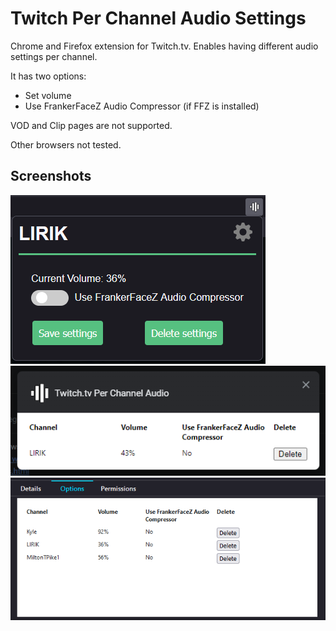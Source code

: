 # Twitch Per Channel Audio Settings

Chrome and Firefox extension for Twitch.tv. Enables having different audio settings per channel.

It has two options:

- Set volume
- Use FrankerFaceZ Audio Compressor (if FFZ is installed)

VOD and Clip pages are not supported.

Other browsers not tested.

## Screenshots

![Popup](screenshots/popup.png)
![Options-Chrome](screenshots/options-chrome.png)
![Options-Firefox](screenshots/options-firefox.png)